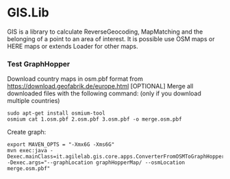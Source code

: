 # GIS.Lib

GIS is a library to calculate ReverseGeocoding, MapMatching and the belonging of a point to an area of interest. It is
possible use OSM maps or HERE maps or extends Loader for other maps.

### Test GraphHopper

Download country maps in osm.pbf format from https://download.geofabrik.de/europe.html
[OPTIONAL] Merge all downloaded files with the following command: (only if you download multiple countries)

```
sudo apt-get install osmium-tool
osmium cat 1.osm.pbf 2.osm.pbf 3.osm.pbf -o merge.osm.pbf
```

Create graph:

```
export MAVEN_OPTS = "-Xmx6G -Xms6G"
mvn exec:java -Dexec.mainClass=it.agilelab.gis.core.apps.ConverterFromOSMToGraphHopperMap -Dexec.args="--graphLocation graphHopperMap/ --osmLocation merge.osm.pbf"
```